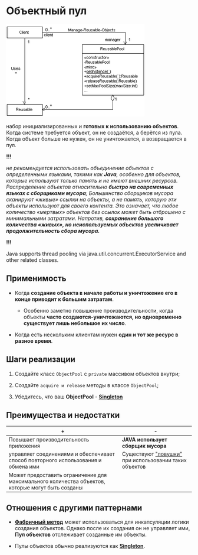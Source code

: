 # Объектный пул

![UML](/src/AdditionalDocs/uml/ObjectPool.png)

набор инициализированных и **готовых к использованию объектов**. Когда системе требуется объект, он не создаётся, а берётся из пула. Когда объект больше не нужен, он не уничтожается, а возвращается в пул.

**!!!**

*не рекомендуется использовать объединение объектов с определенными языками, такими как **Java**, особенно для объектов, которые используют только память и не имеют внешних ресурсов. Распределение объектов относительно **быстро на современных языках с сборщиками мусора**; Большинство сборщиков мусора сканируют «живые» ссылки на объекты, а не память, которую эти объекты используют для своего контента. Это означает, что любое количество «мертвых» объектов без ссылок может быть отброшено с минимальными затратами. Напротив, **сохранение большого количества «живых», но неиспользуемых объектов увеличивает продолжительность сбора мусора.***

**!!!**

Java supports thread pooling via java.util.concurrent.ExecutorService and other related classes.

## Применимость

- Когда **создание объекта в начале работы и уничтожение его в конце приводит к большим затратам**.
 
  - Особенно заметно повышение производительности, когда объекты **часто создаются-уничтожаются, но одновременно существует лишь небольшое их число**.
  
- Когда есть нескольким клиентам нужен **один и тот же ресурс в разное время**.

## Шаги реализации

1. Создайте класс `ObjectPool` с `private` массивом объектов внутри;

2. Создайте `acquire и release` методы в классе `ObjectPool`;

3. Убедитесь, что ваш **ObjectPool** - [**Singleton**][Singleton]

## Преимущества и недостатки

 | + | - |
 | ------ | ------ |
|Повышает производительность приложения| **JAVA использует сборщик мусора**|
|управляет соединениями и обеспечивает способ повторного использования и обмена ими|Существуют ["ловушки"](https://en.wikipedia.org/wiki/Object_pool_pattern) при использовании таких объектов|
|Может предоставить ограничение для максимального количества объектов, которые могут быть созданы|

## Отношения с другими паттернами

- [**Фабричный метод**][Factory_method] может использоваться для инкапсуляции логики создания объектов. Однако после их создания он не управляет ими,  **Пул объектов** отслеживает созданные им объекты.
 
- Пулы объектов обычно реализуются как [**Singleton**][Singleton].

[Abstract_Factory]: </src/Creational/Factorys/Abstract_Factory/Abstract_Factory.md>
[Factory_Method]: </src/Creational/Factorys/Factory_Method/Factory_Method.md>
[Object_Pool]: </src/Creational/Object_Pool/Object_Pool.md>
[Builder]: </src/Creational/Builder/Builder.md>
[Prototype]: </src/Creational/Prototype/Prоtotype.md>
[Singleton]: </src/Creational/Singleton/Singleton.md>

[Adapter]: </src/Structural/Adapter/Adapter.md>
[Bridge]: </src/Structural/Bridge/Bridge.md>
[Composite]: </src/Structural/Composite/Composite.md>
[Decorator]: </src/Structural/Decorator/Decorator.md>
[Facade]: </src/Structural/Facade/Facade.md>
[Flyweight]: </src/Structural/Flyweight/Flyweight.md>
[Proxy]: </src/Structural/Proxy/Proxy.md>

[Chain_of_Responsibility]: </src/Behavioral/Chain_of_Responsibility/Chain_of_Responsibility.md>
[Command]: </src/Behavioral/Command/Command.md>
[Iterator]: </src/Behavioral/Iterator/Iterator.md>
[Mediator]: </src/Behavioral/Mediator/Mediator.md>
[Memento]: </src/Behavioral/Memento/Memento.md>
[Observer]: </src/Behavioral/Observer/Observer.md>
[State]: </src/Behavioral/State/State.md>
[Strategy]: </src/Behavioral/Strategy/Strategy.md>
[Template_Method]: </src/Behavioral/Template_Method/Template_Method.md>
[Visitor]: </src/Behavioral/Visitor/Visitor.md>
